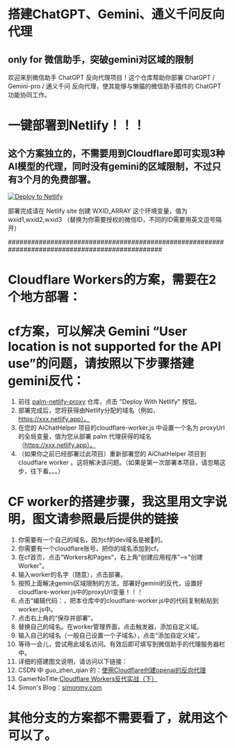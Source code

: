 # 搭建ChatGPT、Gemini、通义千问反向代理
## only for 微信助手，突破gemini对区域的限制

欢迎来到微信助手 ChatGPT 反向代理项目！这个仓库帮助你部署 ChatGPT / Gemini-pro / 通义千问 反向代理，使其能够与懒猫的微信助手插件的 ChatGPT 功能协同工作。

# 一键部署到Netlify！！！
## 这个方案独立的，不需要用到Cloudflare即可实现3种AI模型的代理，同时没有gemini的区域限制，不过只有3个月的免费部署。

[![Deploy to Netlify](https://www.netlify.com/img/deploy/button.svg)](https://app.netlify.com/start/deploy?repository=https://github.com/geekingh/aichathelper)

部署完成请在 Netlify site 创建 WXID_ARRAY 这个环境变量，值为 wxid1,wxid2,wxid3 （替换为你需要授权的微信ID，不同的ID需要用英文逗号隔开）

################################################################################################

# Cloudflare Workers的方案，需要在2个地方部署：

# cf方案，可以解决 Gemini “User location is not supported for the API use”的问题，请按照以下步骤搭建gemini反代：
1. 前往 [palm-netlify-proxy](https://github.com/antergone/palm-netlify-proxy) 仓库，点击 "Deploy With Netlify" 按钮。
2. 部署完成后，您将获得由Netlify分配的域名（例如，https://xxx.netlify.app）。
3. 在您的 AiChatHelper 项目的cloudflare-worker.js 中设置一个名为 proxyUrl 的全局变量，值为您从部署 palm 代理获得的域名（https://xxx.netlify.app）。
4. （如果你之前已经部署过此项目）重新部署您的 AiChatHelper 项目到cloudflare worker 。这将解决该问题。（如果是第一次部署本项目，请忽略这步，往下看。。。）

# CF worker的搭建步骤，我这里用文字说明，图文请参照最后提供的链接
1. 你需要有一个自己的域名，因为cf的dev域名是被🧱的。
2. 你需要有一个cloudflare账号，把你的域名添加到cf。
3. 在cf首页，点击“Workers和Pages”，右上角“创建应用程序”-->"创建Worker"。
4. 输入worker的名字（随意），点击部署。
5. 按照上面解决gemini区域限制的方法，部署好gemini的反代，设置好cloudflare-worker.js中的proxyUrl变量！！！
6. 点击“编辑代码：，把本仓库中的cloudflare-worker.js中的代码复制粘贴到worker.js中。
7. 点击右上角的“保存并部署”。
8. 替换自己的域名。在worker管理界面，点击触发器，添加自定义域。
9. 输入自己的域名（一般自己设置一个子域名），点击”添加自定义域“。
10. 等待一会儿，尝试用此域名访问。有效后即可填写到微信助手的代理服务器栏中。
11. 详细的搭建图文说明，请访问以下链接：
12. CSDN 中 guo_zhen_qian 的：[使用Cloudflare创建openai的反向代理](https://blog.csdn.net/guo_zhen_qian/article/details/134957351)
13. GamerNoTitle:[Cloudflare Workers反代实战（下）](https://bili33.top/posts/Cloudflare-Workers-Section2/)
14. Simon's Blog：[simonmy.com](https://simonmy.com/posts/使用netlify反向代理google-palm-api.html)

    

# 其他分支的方案都不需要看了，就用这个可以了。


